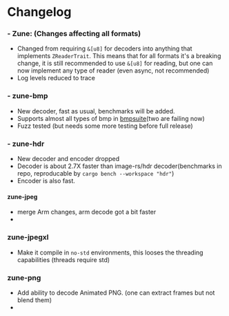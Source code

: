 # Changelog

### - Zune: (Changes affecting all formats)

- Changed from requiring `&[u8]` for decoders into anything that
  implements `ZReaderTrait`.
  This means that for all formats it's a breaking change, it is still recommended to use `&[u8]` for
  reading, but one can now implement any type of reader (even async, not recommended)
- Log levels reduced to trace

### - zune-bmp

- New decoder, fast as usual, benchmarks will be added.
- Supports almost all types of bmp in [bmpsuite](https://entropymine.com/jason/bmpsuite/bmpsuite/html/bmpsuite.html)(two
  are failing now)
- Fuzz tested (but needs some more testing before full release)

### - zune-hdr

- New decoder and encoder dropped
- Decoder is about 2.7X faster than image-rs/hdr decoder(benchmarks in repo, reproducable
  by `cargo bench --workspace "hdr"`)
- Encoder is also fast.

#### zune-jpeg

- merge Arm changes, arm decode got a bit faster
-

### zune-jpegxl

- Make it compile in `no-std` environments, this looses the threading capabilities (threads require std)

### zune-png

- Add ability to decode Animated PNG. (one can extract frames but not blend them)
- 